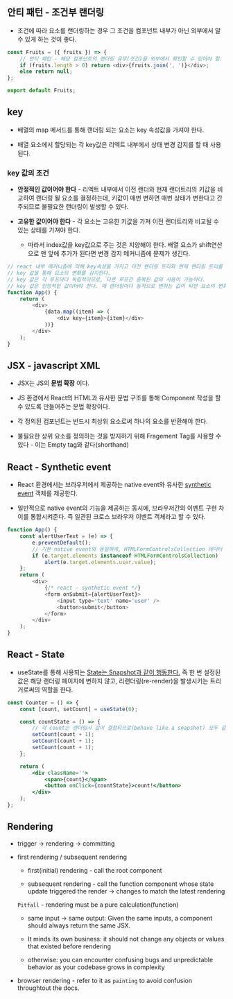 ## 안티 패턴 - 조건부 랜더링

- 조건에 따라 요소를 랜더링하는 경우 그 조건을 컴포넌트 내부가 아닌 외부에서 알 수 있게 하는 것이 좋다.

```js
const Fruits = ({ fruits }) => {
	// 안티 패턴 - 해당 컴포넌트의 랜더링 유무(조건)을 외부에서 확인할 수 있어야 함.
	if (fruits.length > 0) return <div>{fruits.join(', ')}</div>;
	else return null;
};

export default Fruits;
```

## key

- 배열의 map 메서드를 통해 랜더링 되는 요소는 key 속성값을 가져야 한다.

- 배열 요소에서 할당되는 각 key값은 리엑트 내부에서 상태 변경 감지를 할 때 사용된다.

### key 값의 조건

- **안정적인 값이어야 한다** - 리엑트 내부에서 이전 랜더와 현재 랜더트리의 키값을 비교하여 랜더링 될 요소를 결정하는데, 키값이 매번 변하면 매번 상태가 변한다고 간주되므로 불필요한 랜더링이 발생할 수 있다.

- **고유한 값이어야 한다** - 각 요소는 고유한 키값을 가져 이전 랜더트리와 비교될 수 있는 상태를 가져야 한다.

  - 따라서 index값을 key값으로 주는 것은 지양해야 한다. 배열 요소가 shift연산으로 맨 앞에 추가가 된다면 변경 감지 메커니즘에 문제가 생긴다.

```js
// react 내부 메커니즘에 의해 key속성을 가지고 이전 렌더링 트리와 현재 랜더링 트리를 비교해 랜더할 요소를 결정한다.
// key 값을 통해 요소의 변화를 감지한다.
// key 값은 각 루프마다 독립적이므로, 다른 루프간 중복된 값의 사용이 가능하다.
// key 값은 안정적인 값이어야 한다. 매 랜더링마다 동적으로 변하는 값이 되면 요소의 변화를 매 랜더링마다 감지하게 된다.
function App() {
	return (
		<div>
			{data.map((item) => (
				<div key={item}>{item}</div>
			))}
		</div>
	);
}
```

## JSX - javascript XML

- JSX는 JS의 **문법 확장** 이다.

- JS 환경에서 React의 HTML과 유사한 문법 구조를 통해 Component 작성을 할 수 있도록 만들어주는 문법 확장이다.

- 각 정의된 컴포넌트는 반드시 최상위 요소로써 하나의 요소를 반환해야 한다.

- 불필요한 상위 요소를 정의하는 것을 방지하기 위해 Fragement Tag를 사용할 수 있다 - 이는 Empty tag와 같다(shorthand)

## React - Synthetic event

- React 환경에서는 브라우저에서 제공하는 native event와 유사한 [synthetic event](https://react.dev/reference/react-dom/components/common#react-event-object) 객체를 제공한다.

- 일반적으로 native event의 기능을 제공하는 동시에, 브라우저간의 이벤트 구현 차이를 통합시켜준다. 즉 일관된 크로스 브라우저 이벤트 객체라고 할 수 있다.

```js
function App() {
	const alertUserText = (e) => {
		e.preventDefault();
		// 기본 native event와 동일하게, HTMLFormControlsCollection 데이터 타입이 있는 elements 프로퍼티에 접근이 가능하다.
		if (e.target.elements instanceof HTMLFormControlsCollection)
			alert(e.target.elements.user.value);
	};
	return (
		<div>
			{/* react - synthetic event */}
			<form onSubmit={alertUserText}>
				<input type='text' name='user' />
				<button>submit</button>
			</form>
		</div>
	);
}
```

## React - State

- useState를 통해 사용되는 [State는 Snapshot과 같이 행동한다.](https://react.dev/learn/state-as-a-snapshot) 즉 한 번 설정된 값은 해당 랜더링 페이지에 변하지 않고, 리랜더링(re-render)을 발생시키는 트리거로써의 역할을 한다.

```jsx
const Counter = () => {
	const [count, setCount] = useState(0);

	const countState = () => {
		// 각 count는 랜더링시 값이 결정되므로(behave like a snapshot) 모두 같은 값을 가지게 된다. 따라서 각 setState에 입력되는 인수의 값은 같다.
		setCount(count + 1);
		setCount(count + 1);
		setCount(count + 1);
	};

	return (
		<div className=''>
			<span>{count}</span>
			<button onClick={countState}>count!</button>
		</div>
	);
};
```

## Rendering

- trigger -> rendering -> committing

- first rendering / subsequent rendering

  - first(initial) rendering - call the root component

  - subsequent rendering - call the function component whose state update triggered the render -> changes to match the latest rendering

  `Pitfall` - rendering must be a pure calculation(function)

  - same input -> same output: Given the same inputs, a component should always return the same JSX.

  - It minds its own business: it should not change any objects or values that existed before rendering

  - otherwise: you can encounter confusing bugs and unpredictable behavior as your codebase grows in complexity

- browser rendering - refer to it as `painting` to avoid confusion throughtout the docs.
